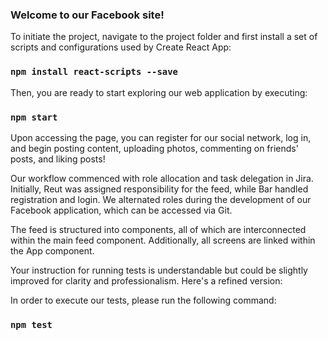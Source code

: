 ### Welcome to our Facebook site!

To initiate the project, navigate to the project folder and first install a set of scripts and configurations used by Create React App:
### `npm install react-scripts --save`

Then, you are ready to start exploring our web application by executing:
### `npm start`

Upon accessing the page, you can register for our social network, log in, and begin posting content, uploading photos, commenting on friends' posts, and liking posts!

Our workflow commenced with role allocation and task delegation in Jira. Initially, Reut was assigned responsibility for the feed, while Bar handled registration and login. We alternated roles during the development of our Facebook application, which can be accessed via Git.

The feed is structured into components, all of which are interconnected within the main feed component. Additionally, all screens are linked within the App component.


Your instruction for running tests is understandable but could be slightly improved for clarity and professionalism. Here's a refined version:

In order to execute our tests, please run the following command:

### `npm test`
